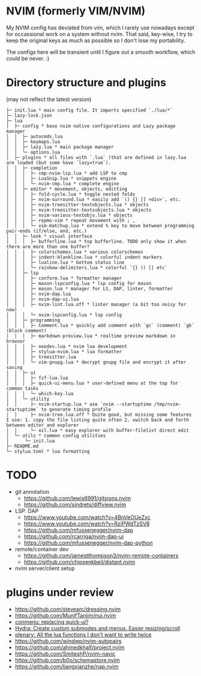 # NVIM (formerly VIM/NVIM)
My NVIM config has deviated from vim, which I rarely use nowadays except for occassional work on a system without nvim. That said, key-wise, I try to keep the original keys as much as possible so I don't lose my portability.

The configs here will be transient until I figure out a smooth workflow, which could be never. :)

# Directory structure and plugins

(may not reflect the latest version)
```
├─ init.lua * main config file. It imports specified `./lua/*`
├─ lazy-lock.json
├─ lua
│  ├─ config * base nvim native configurations and Lazy package manager
│  │  ├─ autocmds.lua
│  │  ├─ keymaps.lua
│  │  ├─ lazy.lua * main package manager
│  │  └─ options.lua
│  ├─ plugins * all files with `.lua` (that are defined in lazy.lua are loaded (but some have `lazy=true`).
│  │  ├─ completion
│  │  │  ├─ cmp-nvim-lsp.lua * add LSP to cmp
│  │  │  ├─ LuaSnip.lua * snippets engine
│  │  │  └─ nvim-cmp.lua * complete engine
│  │  ├─ editor * movement, objects, editting
│  │  │  ├─ fold-cycle.lua * toggle nested folds
│  │  │  ├─ nvim-surround.lua * easily add `() {} [] <div>`, etc.
│  │  │  ├─ nvim-treesitter-textobjects.lua * objects
│  │  │  ├─ nvim-treesitter-textsubjects.lua * objects
│  │  │  ├─ nvim-various-textobjs.lua * objects
│  │  │  ├─ repmo-vim * repeat movement with ; ,
│  │  │  └─ vim-matchup.lua * extend % key to move between programming pair-ends (if/else, end, etc.)
│  │  ├─ look * visual interface
│  │  │  ├─ bufferline.lua * top bufferline. TODO only show it when there are more than one buffer?
│  │  │  ├─ colorschemes.lua * various colorschemes
│  │  │  ├─ indent-blankline.lua * colorful indent markers
│  │  │  ├─ lualine.lua * bottom status line
│  │  │  └─ rainbow-delimiters.lua * colorful `{} () [] etc`
│  │  ├─ lsp
│  │  │  ├─ conform.lua * formatter manager
│  │  │  ├─ mason-lspconfig.lua * lsp config for mason
│  │  │  ├─ mason.lua * manager for LS, DAP, linter, formatter
│  │  │  ├─ nvim-dap.lua
│  │  │  ├─ nvim-dap-ui.lua
│  │  │  ├─ nvim-lint.lua.off * linter manager (a bit too noisy for now)
│  │  │  └─ nvim-lspconfig.lua * lsp config
│  │  ├─ programming
│  │  │  ├─ Comment.lua * quickly add comment with `gc` (comment) `gb` (block comment)
│  │  │  ├─ markdown-preview.lua * realtime preview markdown in browser
│  │  │  ├─ neodev.lua * nvim lua development
│  │  │  ├─ stylua-nvim.lua * lua formatter
│  │  │  ├─ treesitter.lua
│  │  │  └─ vim-gnupg.lua * decrypt gnupg file and encrypt it after saving
│  │  ├─ ui
│  │  │  ├─ fzf-lua.lua
│  │  │  ├─ quick-ui-menu.lua * user-defined menu at the top for common tasks
│  │  │  └─ which-key.lua
│  │  └─ utility
│  │     ├─ nvim-startup.lua * use `nvim --startuptime /tmp/nvim-startuptime` to generate timing profile
│  │     ├─ nvim-tree.lua.off * Quite good, but missing some features I use: 1. copy the file listing quite often 2. switch back and forth between editor and explorer
│  │     └─ oil.lua * easy explorer with buffer-filelist direct edit
│  └─ utils * common config utilities
│      └─ init.lua
├─ README.md
└─ stylua.toml * lua formatting
```

# TODO
* git annotation
    * https://github.com/lewis6991/gitsigns.nvim
    * https://github.com/sindrets/diffview.nvim
* LSP: DAP
    * https://www.youtube.com/watch?v=4BnVeOUeZxc
    * https://www.youtube.com/watch?v=RziPWdTzSV8
    * https://github.com/mfussenegger/nvim-dap
    * https://github.com/rcarriga/nvim-dap-ui
    * https://github.com/mfussenegger/nvim-dap-python
* remote/container dev
    * https://github.com/jamestthompson3/nvim-remote-containers
    * https://github.com/chipsenkbeil/distant.nvim
* nvim server/client setup

# plugins under review
* https://github.com/stevearc/dressing.nvim
* https://github.com/MunifTanjim/nui.nvim
* [conmenu: replacing quick-ui?](https://github.com/meznaric/conmenu)
* [Hydra: Create custom submodes and menus. Easier resizing/scroll](https://github.com/anuvyklack/hydra.nvim)
* [plenary: All the lua functions I don't want to write twice](https://github.com/nvim-lua/plenary.nvim)
* https://github.com/windwp/nvim-autopairs
* https://github.com/ahmedkhalf/project.nvim
* https://github.com/SmiteshP/nvim-navic
* https://github.com/b0o/schemastore.nvim
* https://github.com/liangxianzhe/nap.nvim


